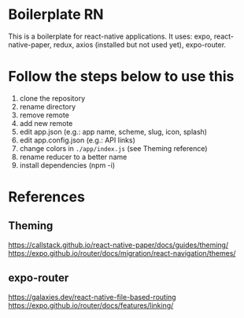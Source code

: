 # Boilerplate RN

This is a boilerplate for react-native applications. It uses: expo, react-native-paper, redux, axios (installed but not used yet), expo-router.

# Follow the steps below to use this

1. clone the repository
2. rename directory
3. remove remote
4. add new remote
5. edit app.json (e.g.: app name, scheme, slug, icon, splash)
6. edit app.config.json (e.g.: API links)
7. change colors in `./app/index.js` (see Theming reference)
8. rename reducer to a better name
9. install dependencies (npm -i)

# References

## Theming

https://callstack.github.io/react-native-paper/docs/guides/theming/
https://expo.github.io/router/docs/migration/react-navigation/themes/

## expo-router

https://galaxies.dev/react-native-file-based-routing
https://expo.github.io/router/docs/features/linking/
